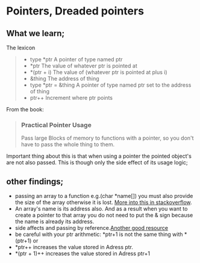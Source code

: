 # Pointers, Dreaded pointers 

## What we learn;
The lexicon
>* type *ptr A pointer of type named ptr
>* *ptr The value of whatever ptr is pointed at
>* *(ptr + i) The value of (whatever ptr is pointed at plus i)
>* &thing The address of thing
>* type *ptr = &thing A pointer of type named ptr set to the address of thing
>* ptr++ Increment where ptr points


From the book:
>### Practical Pointer Usage
>Pass large Blocks of memory to functions with a pointer, so you don't have to pass the whole thing to them.

Important thing about this is that when using a pointer the pointed object's are not also passed. This is though only the side effect of its usage logic;

## other findings;
* passing an array to a function e.g.(char \*name[]) you must also provide the size of the array otherwise it is lost. [More into this in stackoverflow](https://stackoverflow.com/questions/1975128/why-isnt-the-size-of-an-array-parameter-the-same-as-within-main).
* An array's name is its address also. And as a result when you want to create a pointer to that array you do not need to put the & sign because the name is already its address.
* side affects and passing by reference.[Another good resource](https://www.youtube.com/watch?v=Rxvv9krECNw)
* be careful with your ptr arithmetic: \*ptr+1 is not the same thing with \*(ptr+1) or 
* \*ptr++ increases the value stored in Adress ptr.
* \*(ptr + 1)++ increases the value stored in Adress ptr+1
